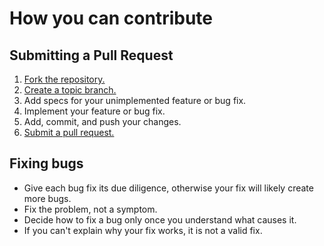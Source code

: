 # How you can contribute

## Submitting a Pull Request

1. [Fork the repository.][fork]
2. [Create a topic branch.][branch]
3. Add specs for your unimplemented feature or bug fix.
4. Implement your feature or bug fix.
5. Add, commit, and push your changes.
6. [Submit a pull request.][pr]

[fork]: https://help.github.com/articles/fork-a-repo
[branch]: http://learn.github.com/p/branching.html
[pr]: https://help.github.com/articles/using-pull-requests

## Fixing bugs

- Give each bug fix its due diligence, otherwise your fix will likely create more bugs.
- Fix the problem, not a symptom.
- Decide how to fix a bug only once you understand what causes it.
- If you can't explain why your fix works, it is not a valid fix.
